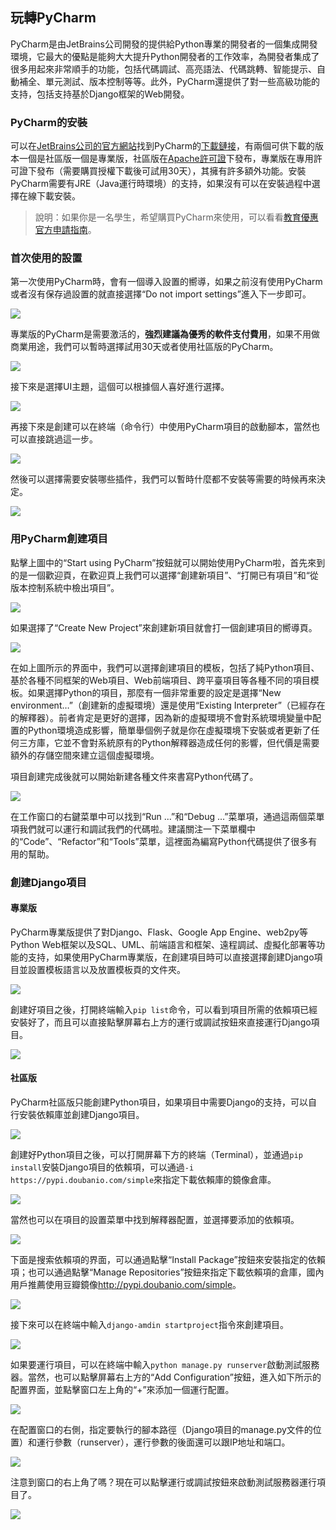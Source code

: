 ## 玩轉PyCharm

PyCharm是由JetBrains公司開發的提供給Python專業的開發者的一個集成開發環境，它最大的優點是能夠大大提升Python開發者的工作效率，為開發者集成了很多用起來非常順手的功能，包括代碼調試、高亮語法、代碼跳轉、智能提示、自動補全、單元測試、版本控制等等。此外，PyCharm還提供了對一些高級功能的支持，包括支持基於Django框架的Web開發。

### PyCharm的安裝

可以在[JetBrains公司的官方網站]()找到PyCharm的[下載鏈接](https://www.jetbrains.com/pycharm/download/)，有兩個可供下載的版本一個是社區版一個是專業版，社區版在[Apache許可證](https://zh.wikipedia.org/wiki/Apache%E8%AE%B8%E5%8F%AF%E8%AF%81)下發布，專業版在專用許可證下發布（需要購買授權下載後可試用30天），其擁有許多額外功能。安裝PyCharm需要有JRE（Java運行時環境）的支持，如果沒有可以在安裝過程中選擇在線下載安裝。

> 說明：如果你是一名學生，希望購買PyCharm來使用，可以看看[教育優惠官方申請指南](https://sales.jetbrains.com/hc/zh-cn/articles/207154369)。

### 首次使用的設置

第一次使用PyCharm時，會有一個導入設置的嚮導，如果之前沒有使用PyCharm或者沒有保存過設置的就直接選擇“Do not import settings”進入下一步即可。

![](./res/pycharm-import-settings.png)

專業版的PyCharm是需要激活的，**強烈建議為優秀的軟件支付費用**，如果不用做商業用途，我們可以暫時選擇試用30天或者使用社區版的PyCharm。

![](./res/pycharm-activate.png)

 接下來是選擇UI主題，這個可以根據個人喜好進行選擇。

![](./res/pycharm-set-ui-theme.png)

 再接下來是創建可以在終端（命令行）中使用PyCharm項目的啟動腳本，當然也可以直接跳過這一步。

![](./res/pycharm-create-launcher-script.png)

然後可以選擇需要安裝哪些插件，我們可以暫時什麼都不安裝等需要的時候再來決定。

![](./res/pycharm-plugins.png)

### 用PyCharm創建項目

點擊上圖中的“Start using PyCharm”按鈕就可以開始使用PyCharm啦，首先來到的是一個歡迎頁，在歡迎頁上我們可以選擇“創建新項目”、“打開已有項目”和“從版本控制系統中檢出項目”。

![](./res/pycharm-welcome.png)

如果選擇了“Create New Project”來創建新項目就會打一個創建項目的嚮導頁。

![](./res/pycharm-new-project.png)

在如上圖所示的界面中，我們可以選擇創建項目的模板，包括了純Python項目、基於各種不同框架的Web項目、Web前端項目、跨平臺項目等各種不同的項目模板。如果選擇Python的項目，那麼有一個非常重要的設定是選擇“New environment…”（創建新的虛擬環境）還是使用“Existing Interpreter”（已經存在的解釋器）。前者肯定是更好的選擇，因為新的虛擬環境不會對系統環境變量中配置的Python環境造成影響，簡單舉個例子就是你在虛擬環境下安裝或者更新了任何三方庫，它並不會對系統原有的Python解釋器造成任何的影響，但代價是需要額外的存儲空間來建立這個虛擬環境。

項目創建完成後就可以開始新建各種文件來書寫Python代碼了。

![](./res/pycharm-workspace.png)

在工作窗口的右鍵菜單中可以找到“Run ...”和“Debug ...”菜單項，通過這兩個菜單項我們就可以運行和調試我們的代碼啦。建議關注一下菜單欄中的“Code”、“Refactor”和“Tools”菜單，這裡面為編寫Python代碼提供了很多有用的幫助。

### 創建Django項目

#### 專業版

PyCharm專業版提供了對Django、Flask、Google App Engine、web2py等Python Web框架以及SQL、UML、前端語言和框架、遠程調試、虛擬化部署等功能的支持，如果使用PyCharm專業版，在創建項目時可以直接選擇創建Django項目並設置模板語言以及放置模板頁的文件夾。

![](./res/pycharm-prof-django-3.png)

創建好項目之後，打開終端輸入`pip list`命令，可以看到項目所需的依賴項已經安裝好了，而且可以直接點擊屏幕右上方的運行或調試按鈕來直接運行Django項目。

![](./res/pycharm-prof-django-2.png)

#### 社區版

PyCharm社區版只能創建Python項目，如果項目中需要Django的支持，可以自行安裝依賴庫並創建Django項目。

![](./res/pycharm-comm-django-1.png)

創建好Python項目之後，可以打開屏幕下方的終端（Terminal），並通過`pip install`安裝Django項目的依賴項，可以通過`-i https://pypi.doubanio.com/simple`來指定下載依賴庫的鏡像倉庫。

![](./res/pycharm-comm-django-2.png)

當然也可以在項目的設置菜單中找到解釋器配置，並選擇要添加的依賴項。

![](./res/pycharm-comm-django-7.png)

下面是搜索依賴項的界面，可以通過點擊“Install Package”按鈕來安裝指定的依賴項；也可以通過點擊“Manage Repositories”按鈕來指定下載依賴項的倉庫，國內用戶推薦使用豆瓣鏡像<http://pypi.doubanio.com/simple>。

![](./res/pycharm-comm-django-8.png)

接下來可以在終端中輸入`django-amdin startproject`指令來創建項目。

![](./res/pycharm-comm-django-3.png)

如果要運行項目，可以在終端中輸入`python manage.py runserver`啟動測試服務器。當然，也可以點擊屏幕右上方的“Add Configuration”按鈕，進入如下所示的配置界面，並點擊窗口左上角的“+”來添加一個運行配置。

![](./res/pycharm-comm-django-4.png)

在配置窗口的右側，指定要執行的腳本路徑（Django項目的manage.py文件的位置）和運行參數（runserver），運行參數的後面還可以跟IP地址和端口。

![](./res/pycharm-comm-django-5.png)

注意到窗口的右上角了嗎？現在可以點擊運行或調試按鈕來啟動測試服務器運行項目了。

![](./res/pycharm-comm-django-6.png)